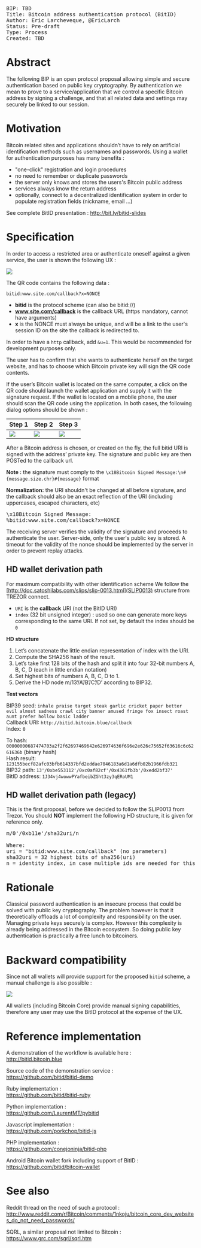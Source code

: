 <pre>
BIP: TBD
Title: Bitcoin address authentication protocol (BitID)
Author: Eric Larcheveque, @EricLarch
Status: Pre-draft
Type: Process
Created: TBD
</pre>

# Abstract

The following BIP is an open protocol proposal allowing simple and secure 
authentication based on public key cryptography. By authentication we mean 
to prove to a service/application that we control a specific Bitcoin address 
by signing a challenge, and that all related data and settings may securely 
be linked to our session.

# Motivation

Bitcoin related sites and applications shouldn’t have to rely on artificial 
identification methods such as usernames and passwords. Using a wallet for 
authentication purposes has many benefits :

- "one-click" registration and login procedures
- no need to remember or duplicate passwords
- the server only knows and stores the users's Bitcoin public address
- services always know the return address
- optionally, connect to a decentralized identification system in order to populate registration fields (nickname, email ...)

See complete BitID presentation : http://bit.ly/bitid-slides

# Specification

In order to access a restricted area or authenticate oneself against a given service, 
the user is shown the following UX :

![](http://i.imgur.com/CvuXijh.png)

The QR code contains the following data :

```
bitid:www.site.com/callback?x=NONCE
```

- **bitid** is the protocol scheme (can also be bitid://)
- **www.site.com/callback** is the callback URL (https mandatory, cannot have arguments)
- **x** is the NONCE must always be unique, and will be a link to the user's session ID on the site the callback is redirected to.

In order to have a `http` callback, add `&u=1`. This would be recommended for development
purposes only.

The user has to confirm that she wants to authenticate herself on the target website, and has 
to choose which Bitcoin private key will sign the QR code contents.

If the user’s Bitcoin wallet is located on the same computer, a click on the QR code should 
launch the wallet application and supply it with the signature request. If the wallet is located 
on a mobile phone, the user should scan the QR code using the application. In both cases, the 
following dialog options should be shown :

| Step 1 | Step 2 | Step 3 |
|--------|--------|--------|
|![](http://i.imgur.com/6KlZFGe.png)|![](http://i.imgur.com/8ZNMmdp.png)|![](http://i.imgur.com/630hUsu.png)|

After a Bitcoin address is chosen, or created on the fly, the full bitid URI is signed with 
the address’ private key. The signature and public key are then POSTed to the callback url.

**Note :** the signature must comply to the `\x18Bitcoin Signed Message:\n#{message.size.chr}#{message}` format

**Normalization:** the URI shouldn't be changed at all before signature, and the callback should also be an exact reflection of the URI (including uppercases, escaped characters, etc)

<pre>
\x18Bitcoin Signed Message:
%bitid:www.site.com/callback?x=NONCE
</pre>

The receiving server verifies the validity of the signature and proceeds to authenticate the user. 
Server-side, only the user's public key is stored. A timeout for the validity of the nonce should 
be implemented by the server in order to prevent replay attacks.

## HD wallet derivation path

For maximum compatibility with other identification scheme We follow the [http://doc.satoshilabs.com/slips/slip-0013.html](SLIP0013) structure from TREZOR connect.

* `URI` is the **callback** URI (not the BitID URI)
* `index` (32 bit unsigned integer) : used so one can generate more keys corresponding to the same URI. If not set, by default the index should be `0`

**HD structure**

1. Let’s concatenate the little endian representation of index with the URI.
2. Compute the SHA256 hash of the result.
3. Let’s take first 128 bits of the hash and split it into four 32-bit numbers A, B, C, D (each in little endian notation)
4. Set highest bits of numbers A, B, C, D to 1.
5. Derive the HD node m/13’/A’/B’/C’/D’ according to BIP32.

**Test vectors**

BIP39 seed: `inhale praise target steak garlic cricket paper better evil almost sadness crawl city banner amused fringe fox insect roast aunt prefer hollow basic ladder`    
Callback URI: `http://bitid.bitcoin.blue/callback`    
Index: `0`

To hash: `00000000687474703a2f2f62697469642e626974636f696e2e626c75652f63616c6c6261636b` (binary hash)    
Hash result: `123155becf82afc03bfb614337bfd2eddae7046183a6d1a6dfb02b1966fdb321`    
BIP32 path: `13'/0xbe553112'/0xc0af82cf'/0x4361fb3b'/0xedd2bf37'`    
BitID address: `1J34vj4wowwPYafbeibZGht3zy3qERoUM1`    

## HD wallet derivation path (legacy)

This is the first proposal, before we decided to follow the SLIP0013 from Trezor. You should **NOT** implement the following HD structure, it is given for reference only.

<pre>
m/0'/0xb11e'/sha32uri/n

Where:
uri = "bitid:www.site.com/callback" (no parameters)
sha32uri = 32 highest bits of sha256(uri)
n = identity index, in case multiple ids are needed for this uri (default = 0)
</pre>

# Rationale

Classical password authentication is an insecure process that could be solved with public key cryptography. 
The problem however is that it theoretically offloads a lot of complexity and responsibility on the user. 
Managing private keys securely is complex. However this complexity is already being addressed in the 
Bitcoin ecosystem. So doing public key authentication is practically a free lunch to bitcoiners.

# Backward compatibility

Since not all wallets will provide support for the proposed `bitid` scheme, 
a manual challenge is also possible :

![](http://i.imgur.com/Giz0fGQ.png)

All wallets (including Bitcoin Core) provide manual signing capabilities, therefore any user may use the 
BitID protocol at the expense of the UX.

# Reference implementation

A demonstration of the workflow is available here :  
http://bitid.bitcoin.blue

Source code of the demonstration service :  
https://github.com/bitid/bitid-demo

Ruby implementation :  
https://github.com/bitid/bitid-ruby

Python implementation :  
https://github.com/LaurentMT/pybitid

Javascript implementation :  
https://github.com/porkchop/bitid-js  

PHP implementation :  
https://github.com/conejoninja/bitid-php  

Android Bitcoin wallet fork including support of BitID :  
https://github.com/bitid/bitcoin-wallet

# See also

Reddit thread on the need of such a protocol :
http://www.reddit.com/r/Bitcoin/comments/1nkoju/bitcoin_core_dev_websites_do_not_need_passwords/

SQRL, a similar proposal not limited to Bitcoin :
https://www.grc.com/sqrl/sqrl.htm
